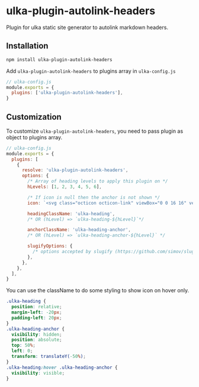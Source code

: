 # ulka-plugin-autolink-headers

Plugin for ulka static site generator to autolink markdown headers.

## Installation

```bash
npm install ulka-plugin-autolink-headers
```

Add `ulka-plugin-autolink-headers` to plugins array in `ulka-config.js`

```js
// ulka-config.js
module.exports = {
  plugins: ['ulka-plugin-autolink-headers'],
}
```

## Customization

To customize `ulka-plugin-autolink-headers`, you need to pass plugin as object to plugins array.

```javascript
// ulka-config.js
module.exports = {
  plugins: [
    {
      resolve: 'ulka-plugin-autolink-headers',
      options: {
        /* Array of heading levels to apply this plugin on */
        hLevels: [1, 2, 3, 4, 5, 6],

        /* If icon is null then the anchor is not shown */
        icon: `<svg class="octicon octicon-link" viewBox="0 0 16 16" version="1.1" width="16" height="16" aria-hidden="true"><path fill-rule="evenodd" d="M7.775 3.275a.75.75 0 001.06 1.06l1.25-1.25a2 2 0 112.83 2.83l-2.5 2.5a2 2 0 01-2.83 0 .75.75 0 00-1.06 1.06 3.5 3.5 0 004.95 0l2.5-2.5a3.5 3.5 0 00-4.95-4.95l-1.25 1.25zm-4.69 9.64a2 2 0 010-2.83l2.5-2.5a2 2 0 012.83 0 .75.75 0 001.06-1.06 3.5 3.5 0 00-4.95 0l-2.5 2.5a3.5 3.5 0 004.95 4.95l1.25-1.25a.75.75 0 00-1.06-1.06l-1.25 1.25a2 2 0 01-2.83 0z"></path></svg>`,

        headingClassName: 'ulka-heading',
        /* OR (hLevel) => `ulka-heading-${hLevel}`*/

        anchorClassName: 'ulka-heading-anchor',
        /* OR (hLevel) => `ulka-heading-anchor-${hLevel}` */

        slugifyOptions: {
          /* options accepted by slugify (https://github.com/simov/slugify) */
        },
      },
    },
  ],
}
```

You can use the className to do some styling to show icon on hover only.

```css
.ulka-heading {
  position: relative;
  margin-left: -20px;
  padding-left: 20px;
}
.ulka-heading-anchor {
  visibility: hidden;
  position: absolute;
  top: 50%;
  left: 0;
  transform: translateY(-50%);
}
.ulka-heading:hover .ulka-heading-anchor {
  visibility: visible;
}
```
